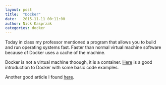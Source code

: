 ```yaml
---
layout: post
title:  "Docker"
date:   2015-11-11 00:11:00
author: Nick Kasprzak
categories: docker
---
```


Today in class my professor mentioned a program that allows you to build and run operating systems fast. Faster than normal virtual machine software because of Docker uses a cache of the machine. 

Docker is not a virtual machine thoough, it is a container. [Here](https://serversforhackers.com/getting-started-with-docker/) is a good introduction to Docker with some basic code examples. 

Another good article I found [here](http://blog.shrikrishnaholla.in/post/2014/01/12/docker-the-good-parts/).


